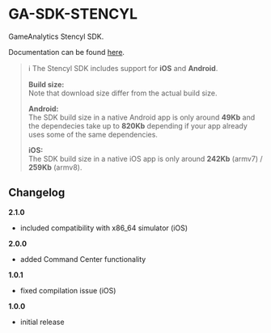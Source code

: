GA-SDK-STENCYL
==========

GameAnalytics Stencyl SDK.

Documentation can be found [here](https://gameanalytics.com/docs/stencyl-sdk).

> :information_source:
> The Stencyl SDK includes support for **iOS** and **Android**.
>   
> **Build size:**   
> Note that download size differ from the actual build size.   
>   
> **Android:**   
> The SDK build size in a native Android app is only around **49Kb** and the dependecies take up to **820Kb** depending if your app already uses some of the same dependencies.   
>   
> **iOS:**   
> The SDK build size in a native iOS app is only around **242Kb** (armv7) / **259Kb** (armv8).

Changelog
---------
<!--(CHANGELOG_TOP)-->
**2.1.0**
* included compatibility with x86_64 simulator (iOS)

**2.0.0**
* added Command Center functionality

**1.0.1**
* fixed compilation issue (iOS)

**1.0.0**
* initial release
